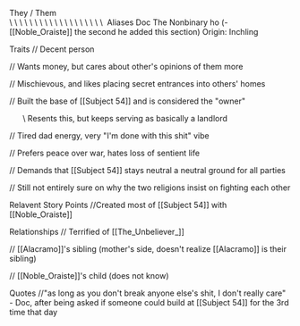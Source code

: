 They / Them  
\ \ \ \ \ \ \ \ \ \ \ \ \ \ \ \ \ \ \ 
Aliases
 Doc
 The Nonbinary ho (- [[Noble_Oraiste]] the second he added this section)
Origin: Inchling

Traits
 // Decent person

 // Wants money, but cares about other's opinions of them more

 // Mischievous, and likes placing secret entrances into others' homes

 // Built the base of [[Subject 54]] and is considered the "owner" 

      \\ Resents this, but keeps serving as basically a landlord

 // Tired dad energy, very "I'm done with this shit" vibe

 // Prefers peace over war, hates loss of sentient life 

 // Demands that [[Subject 54]] stays neutral a neutral ground for all parties

 // Still not entirely sure on why the two religions insist on fighting each other

Relavent Story Points
 //Created most of [[Subject 54]] with [[Noble_Oraiste]]

Relationships
 // Terrified of [[The_Unbeliever_]]

 // [[Alacramo]]'s sibling (mother's side, doesn't realize [[Alacramo]] is their sibling)

 // [[Noble_Oraiste]]'s child (does not know)

Quotes
 //"as long as you don't break anyone else's shit, I don't really care" - Doc, after being asked if someone could build at [[Subject 54]] for the 3rd time that day
